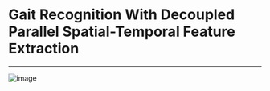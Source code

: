 # Gait Recognition With Decoupled Parallel Spatial-Temporal Feature Extraction
---
![image](/stdn/pipe.png)

